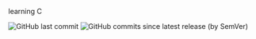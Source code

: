 learning C

![GitHub last commit](https://img.shields.io/github/last-commit/Drixner/holbertonschool-low_level_programming)
![GitHub commits since latest release (by SemVer)](https://img.shields.io/github/commits-since/Drixner/holbertonschool-low_level_programming/latest/main)
